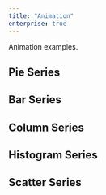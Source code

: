 ```yaml
---
title: "Animation"
enterprise: true
---
```


Animation examples.

## Pie Series

<chart-example title='Pie Series' name='pie' type='generated' options='{ "enterprise": true }'></chart-example>

## Bar Series

<chart-example title='Bar Series' name='bar' type='generated' options='{ "enterprise": true }'></chart-example>

## Column Series

<chart-example title='Column Series' name='column' type='generated' options='{ "enterprise": true }'></chart-example>

## Histogram Series

<chart-example title='Histogram Series' name='histogram' type='generated' options='{ "enterprise": true }'></chart-example>

## Scatter Series

<chart-example title='Scatter Series' name='scatter' type='generated' options='{ "enterprise": true }'></chart-example>

